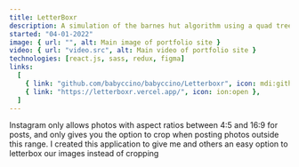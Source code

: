 ```yaml
---
title: LetterBoxr
description: A simulation of the barnes hut algorithm using a quad tree
started: "04-01-2022"
image: { url: "", alt: Main image of portfolio site }
video: { url: "video.src", alt: Main video of portfolio site }
technologies: [react.js, sass, redux, figma]
links:
  [
    { link: "github.com/babyccino/babyccino/Letterboxr", icon: mdi:github },
    { link: "https://letterboxr.vercel.app/", icon: ion:open },
  ]
---
```


Instagram only allows photos with aspect ratios between 4:5 and 16:9 for posts, and
only gives you the option to crop when posting photos outside this range. I created this application to
give me and others an easy option to letterbox our images instead of cropping

